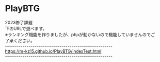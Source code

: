 # PlayBTG
2023修了課題<br>
下のURLで遊べます。<br>
※ランキング機能を作りましたが、phpが動かないので機能していませんのでご了承ください。<br>
-------------------------------------------------------<br>
<a href="https://m-kz15.github.io/PlayBTG/indexTest.html">https://m-kz15.github.io/PlayBTG/indexTest.html</a> <br>
-------------------------------------------------------<br>
